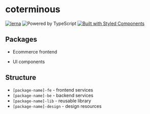# coterminous

[![lerna](https://img.shields.io/badge/maintained%20with-lerna-cc00ff.svg)](https://lernajs.io/)
![Powered by TypeScript](https://img.shields.io/badge/powered%20by-typescript-blue.svg)
[![Built with Styled Components](https://img.shields.io/badge/built%20with-styled%20components-db7093.svg)](https://www.styled-components.com/)

## Packages

- Ecommerce frontend

- UI components

## Structure

- `[package-name]-fe` - frontend services
- `[package-name]-be` - backend services
- `[package-name]-lib` - reusable library
- `[package-name]-design` - design resources
